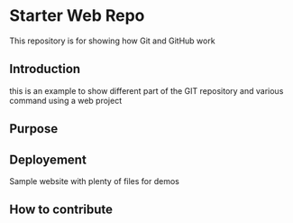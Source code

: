 # Starter Web Repo

This repository is for showing how Git and GitHub work

## Introduction 
this is an example  to show different part of the GIT repository and various command using a web project

## Purpose

## Deployement

Sample website with plenty of files for demos

## How to contribute